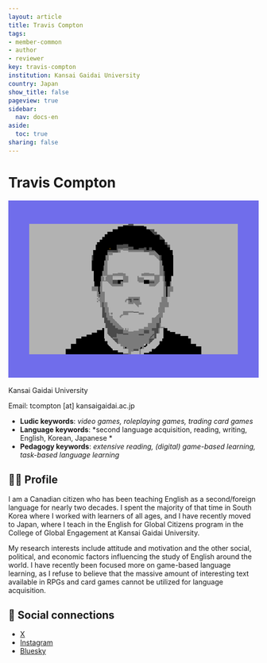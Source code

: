 ```yaml
---
layout: article
title: Travis Compton
tags:
- member-common
- author
- reviewer
key: travis-compton
institution: Kansai Gaidai University
country: Japan
show_title: false
pageview: true
sidebar:
  nav: docs-en
aside:
  toc: true
sharing: false
---
```


# Travis Compton

<div class="card">
  <div class="card__image">
    <img class="image" src="/assets/images/travis.png"/>
  </div>
</div>

<p>Kansai Gaidai University</p>
Email: tcompton [at] kansaigaidai.ac.jp

- **Ludic keywords**: *video games, roleplaying games, trading card games*
- **Language keywords**: *second language acquisition, reading, writing, English, Korean, Japanese *
- **Pedagogy keywords**: *extensive reading, (digital) game-based learning, task-based language learning*

<!--more-->

## 👨‍🏫 Profile

I am a Canadian citizen who has been teaching English as a second/foreign language for nearly two decades. I spent the majority of that time in South Korea where I worked with learners of all ages, and I have recently moved to Japan, where I teach in the English for Global Citizens program in the College of Global Engagement at Kansai Gaidai University.

My research interests include attitude and motivation and the other social, political, and economic factors influencing the study of English around the world. I have recently been focused more on game-based language learning, as I refuse to believe that the massive amount of interesting text available in RPGs and card games cannot be utilized for language acquisition.


## 💬 Social connections

- [X](https://www.x.com/traviscompton/)
- [Instagram](https://www.instagram.com/travisdotcompton)
- [Bluesky](traviscompton.bsky.social)